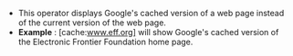 - This operator displays Google's cached version of a web page instead of the current version of the web page.
- **Example** : [cache:www.eff.org] will show Google's cached version of the Electronic Frontier Foundation home page.
